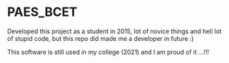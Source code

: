 # PAES_BCET
 
Developed this project as a student in 2015, lot of novice things and hell lot of stupid code, but this repo did made me a developer in future :)

This software is still used in my college (2021) and I am proud of it ...!!!
